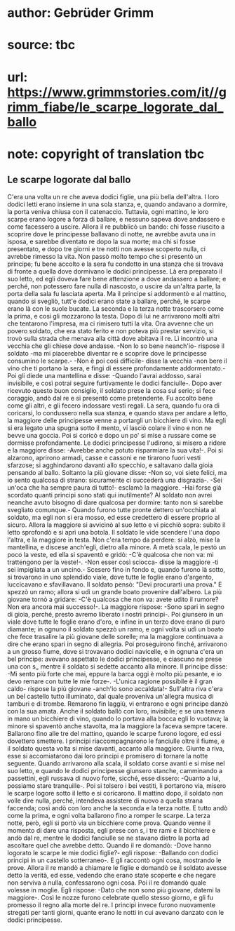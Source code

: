 # author: Gebrüder Grimm
# source: tbc
# url: https://www.grimmstories.com/it//grimm_fiabe/le_scarpe_logorate_dal_ballo
# note: copyright of translation tbc

## Le scarpe logorate dal ballo 

C'era una volta un re che aveva dodici figlie, una più bella
dell'altra. I loro dodici letti erano insieme in una sola stanza, e,
quando andavano a dormire, la porta veniva chiusa con il catenaccio.
Tuttavia, ogni mattino, le loro scarpe erano logore a forza di ballare,
e nessuno sapeva dove andassero e come facessero a uscire. Allora il re
pubblicò un bando: chi fosse riuscito a scoprire dove le principesse
ballavano di notte, ne avrebbe avuta una in isposa, e sarebbe diventato
re dopo la sua morte; ma chi si fosse presentato, e dopo tre giorni e
tre notti non avesse scoperto nulla, ci avrebbe rimesso la vita. Non
passò molto tempo che si presentò un principe; fu bene accolto e la sera
fu condotto in una stanza che si trovava di fronte a quella dove
dormivano le dodici principesse. Là era preparato il suo letto, ed egli
doveva fare bene attenzione a dove andassero a ballare; e perché‚ non
potessero fare nulla di nascosto, o uscire da un'altra parte, la porta
della sala fu lasciata aperta. Ma il principe si addormentò e al
mattino, quando si svegliò, tutt'e dodici erano state a ballare,
perché‚ le scarpe erano là con le suole bucate. La seconda e la terza
notte trascorsero come la prima, e così gli mozzarono la testa. Dopo di
lui ne arrivarono molti altri che tentarono l'impresa, ma ci rimisero
tutti la vita. Ora avvenne che un povero soldato, che era stato ferito e
non poteva più prestar servizio, si trovò sulla strada che menava alla
città dove abitava il re.
Lì incontrò una vecchia che gli chiese dove andasse. -Non lo so bene
neanch'io- rispose il soldato -ma mi piacerebbe diventar re e scoprire
dove le principesse consumino le scarpe.- -Non è poi così difficile-
disse la vecchia -non bere il vino che ti portano la sera, e fingi di
essere profondamente addormentato.- Poi gli diede una mantellina e
disse: -Quando l'avrai addosso, sarai invisibile, e così potrai seguire
furtivamente le dodici fanciulle-. Dopo aver ricevuto questo buon
consiglio, il soldato prese la cosa sul serio; si fece coraggio, andò
dal re e si presentò come pretendente. Fu accolto bene come gli altri, e
gli fecero indossare vesti regali. La sera, quando fu ora di coricarsi,
lo condussero nella sua stanza, e quando stava per andare a letto, la
maggiore delle principesse venne a portargli un bicchiere di vino. Ma
egli si era legato una spugna sotto il mento, vi lasciò colare il vino e
non ne bevve una goccia. Poi si coricò e dopo un po' si mise a russare
come se dormisse profondamente. Le dodici principesse l'udirono, si
misero a ridere e la maggiore disse: -Avrebbe anche potuto risparmiare
la sua vita!-. Poi si alzarono, aprirono armadi, casse e cassoni e ne
tirarono fuori vesti sfarzose; si agghindarono davanti allo specchio, e
saltavano dalla gioia pensando al ballo. Soltanto la più giovane disse:
-Non so, voi siete felici, ma io sento qualcosa di strano: sicuramente
ci succederà una disgrazia-. -Sei un'oca che ha sempre paura di tutto!-
esclamò la maggiore. -Hai forse già scordato quanti principi sono stati
qui inutilmente? Al soldato non avrei neanche avuto bisogno di dare
qualcosa per dormire: tanto non si sarebbe svegliato comunque.- Quando
furono tutte pronte dettero un'occhiata al soldato, ma egli non si era
mosso, ed esse credettero di essere proprio al sicuro. Allora la
maggiore si avvicinò al suo letto e vi picchiò sopra: subito il letto
sprofondò e si aprì una botola. Il soldato le vide scendere l'una dopo
l'altra, e la maggiore in testa. Non c'era tempo da perdere: si alzò,
mise la mantellina, e discese anch'egli, dietro alla minore. A metà
scala, le pestò un poco la veste, ed ella si spaventò e gridò: -C'è
qualcosa che non va: mi trattengono per la veste!-. -Non esser così
sciocca- disse la maggiore -ti sei impigliata a un uncino.- Scesero fino
in fondo e, quando furono là sotto, si trovarono in uno splendido viale,
dove tutte le foglie erano d'argento, luccicavano e sfavillavano. Il
soldato pensò: "Devi procurarti una prova." E spezzò un ramo; allora
si udì un grande boato provenire dall'albero. La più giovane tornò a
gridare: -C'è qualcosa che non va: avete udito il rumore? Non era
ancora mai successo!-. La maggiore rispose: -Sono spari in segno di
gioia, perché‚ presto avremo liberato i nostri principi-. Poi giunsero
in un viale dove tutte le foglie erano d'oro, e infine in un terzo dove
erano di puro diamante; in ognuno il soldato spezzò un ramo, e ogni
volta si udì un boato che fece trasalire la più giovane delle sorelle;
ma la maggiore continuava a dire che erano spari in segno di allegria.
Poi proseguirono finché‚ arrivarono a un grosso fiume, dove si trovavano
dodici navicelle, e in ognuna c'era un bel principe: avevano aspettato
le dodici principesse, e ciascuno ne prese una con s‚, mentre il soldato
si sedette accanto alla minore. Il principe disse: -Mi sento più forte
che mai, eppure la barca oggi è molto più pesante, e io devo remare con
tutte le mie forze-. -L'unica ragione possibile è il gran caldo-
rispose la più giovane -anch'io sono accaldata!- Sull'altra riva
c'era un bel castello tutto illuminato, dal quale proveniva un'allegra
musica di tamburi e di trombe. Remarono fin laggiù, vi entrarono e ogni
principe danzò con la sua amata. Anche il soldato ballò con loro,
invisibile; e se una teneva in mano un bicchiere di vino, quando lo
portava alla bocca egli lo vuotava; la minore si spaventò anche
stavolta, ma la maggiore la faceva sempre tacere. Ballarono fino alle
tre del mattino, quando le scarpe furono logore, ed essi dovettero
smettere. I principi riaccompagnarono le fanciulle oltre il fiume, e il
soldato questa volta si mise davanti, accanto alla maggiore. Giunte a
riva, esse si accomiatarono dai loro principi e promisero di tornare la
notte seguente. Quando arrivarono alla scala, il soldato corse avanti e
si mise nel suo letto, e quando le dodici principesse giunsero stanche,
camminando a passettini, egli russava di nuovo forte, sicché‚ esse
dissero: -Quanto a lui, possiamo stare tranquille-. Poi si tolsero i bei
vestiti, li portarono via, misero le scarpe logore sotto il letto e si
coricarono. Il mattino dopo, il soldato non volle dire nulla, perché‚
intendeva assistere di nuovo a quella strana faccenda; così andò con
loro anche la seconda e la terza notte. E tutto andò come la prima, e
ogni volta ballarono fino a romper le scarpe. La terza notte, però, egli
si portò via un bicchiere come prova. Quando venne il momento di dare
una risposta, egli prese con s‚ i tre rami e il bicchiere e andò dal re,
mentre le dodici fanciulle se ne stavano dietro la porta ad ascoltare
quel che avrebbe detto. Quando il re domandò: -Dove hanno logorato le
scarpe le mie dodici figlie?- egli rispose: -Ballando con dodici
principi in un castello sotterraneo-. E gli raccontò ogni cosa,
mostrando le prove. Allora il re mandò a chiamare le figlie e domandò se
il soldato avesse detto la verità, ed esse, vedendo che erano state
scoperte e che negare non serviva a nulla, confessarono ogni cosa. Poi
il re domandò quale volesse in moglie. Egli rispose: -Dato che non sono
più giovane, datemi la maggiore-. Così le nozze furono celebrate quello
stesso giorno, e gli fu promesso il regno alla morte del re. I principi
invece furono nuovamente stregati per tanti giorni, quante erano le
notti in cui avevano danzato con le dodici principesse.
